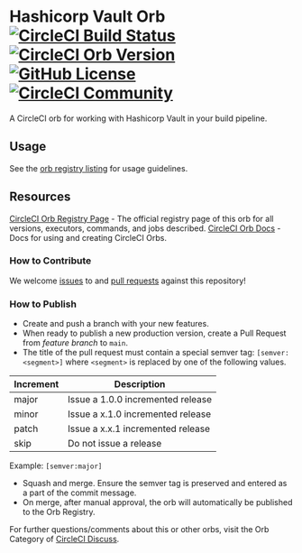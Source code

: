 # Hashicorp Vault Orb [![CircleCI Build Status](https://circleci.com/gh/jmingtan/hashicorp-vault-orb.svg?style=shield "CircleCI Build Status")](https://circleci.com/gh/jmingtan/hashicorp-vault-orb) [![CircleCI Orb Version](https://img.shields.io/badge/endpoint.svg?url=https://badges.circleci.io/orb/jmingtan/hashicorp-vault)](https://circleci.com/orbs/registry/orb/jmingtan/hashicorp-vault) [![GitHub License](https://img.shields.io/badge/license-MIT-lightgrey.svg)](https://raw.githubusercontent.com/jmingtan/hashicorp-vault-orb/master/LICENSE) [![CircleCI Community](https://img.shields.io/badge/community-CircleCI%20Discuss-343434.svg)](https://discuss.circleci.com/c/ecosystem/orbs)

A CircleCI orb for working with Hashicorp Vault in your build pipeline.

## Usage

See the [orb registry listing](https://circleci.com/orbs/registry/orb/jmingtan/hashicorp-vault) for usage guidelines.

## Resources

[CircleCI Orb Registry Page](https://circleci.com/orbs/registry/orb/<namespace>/<project-name>) - The official registry page of this orb for all versions, executors, commands, and jobs described.
[CircleCI Orb Docs](https://circleci.com/docs/2.0/orb-intro/#section=configuration) - Docs for using and creating CircleCI Orbs.

### How to Contribute

We welcome [issues](https://github.com/<organization>/<project-name>/issues) to and [pull requests](https://github.com/<organization>/<project-name>/pulls) against this repository!

### How to Publish
* Create and push a branch with your new features.
* When ready to publish a new production version, create a Pull Request from _feature branch_ to `main`.
* The title of the pull request must contain a special semver tag: `[semver:<segment>]` where `<segment>` is replaced by one of the following values.

| Increment | Description|
| ----------| -----------|
| major     | Issue a 1.0.0 incremented release|
| minor     | Issue a x.1.0 incremented release|
| patch     | Issue a x.x.1 incremented release|
| skip      | Do not issue a release|

Example: `[semver:major]`

* Squash and merge. Ensure the semver tag is preserved and entered as a part of the commit message.
* On merge, after manual approval, the orb will automatically be published to the Orb Registry.


For further questions/comments about this or other orbs, visit the Orb Category of [CircleCI Discuss](https://discuss.circleci.com/c/orbs).

